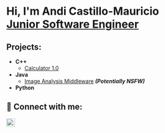 <h1>Hi, I'm Andi Castillo-Mauricio <br/><a href="www.linkedin.com/in/andi-castillo">Junior Software Engineer</a></h1>

<h2>Projects:</h2>

- <b>C++</b>
  - [Calculator 1.0](https://github.com/Andi-Cast/Calculator1.0_Calculator2.0/tree/main/Assignment3_Stack_Evaluation)
- <b>Java</b>
  - [Image Analysis Middleware](https://github.com/joshmadakor1/4chan-Image-Analysis-Middleware-C964) <b><i>(Potentially NSFW)</b></i>
- <b>Python</b>



<h2> 🤳 Connect with me:</h2>

[<img align="left" alt="JoshMadakor | LinkedIn" width="22px" src="https://cdn.jsdelivr.net/npm/simple-icons@v3/icons/linkedin.svg" />][linkedin]


[linkedin]: https://www.linkedin.com/in/andi-castillo
